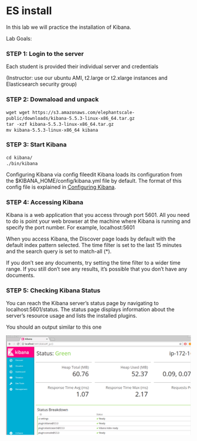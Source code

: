 # ES install

In this lab we will practice the installation of Kibana.


Lab Goals:


### STEP 1: Login to the server
 
Each student is provided their individual server and credentials

(Instructor: use our ubuntu AMI, t2.large or t2.xlarge instances and Elasticsearch security group)

### STEP 2: Downaload and unpack
 
    wget wget https://s3.amazonaws.com/elephantscale-public/downloads/kibana-5.5.3-linux-x86_64.tar.gz
    tar -xzf kibana-5.5.3-linux-x86_64.tar.gz
    mv kibana-5.5.3-linux-x86_64 kibana
    
### STEP 3: Start Kibana

    cd kibana/
    ./bin/kibana
    
Configuring Kibana via config fileedit
Kibana loads its configuration from the $KIBANA_HOME/config/kibana.yml file by default. 
The format of this config file is explained in [Configuring Kibana](https://www.elastic.co/guide/en/kibana/5.5/settings.html).

### STEP 4: Accessing Kibana

Kibana is a web application that you access through port 5601. All you need to do is point your web browser at the machine where Kibana is running and specify the port number. For example, localhost:5601

When you access Kibana, the Discover page loads by default with the default index pattern selected. The time filter is set to the last 15 minutes and the search query is set to match-all (\*).

If you don’t see any documents, try setting the time filter to a wider time range. If you still don’t see any results, it’s possible that you don’t have any documents.

### STEP 5: Checking Kibana Status

You can reach the Kibana server’s status page by navigating to localhost:5601/status. The status page displays information about the server’s resource usage and lists the installed plugins.

You should an output similar to this one

![alt text](kibana.png)